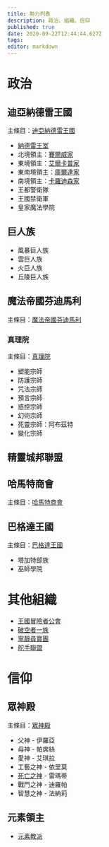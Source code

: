 ```yaml
---
title: 勢力列表
description: 政治、組織、信仰
published: true
date: 2020-09-22T12:44:44.627Z
tags: 
editor: markdown
---
```


# 政治
## 迪亞納德雷王國
主條目：[迪亞納德雷王國](/組織/迪亞納德雷王國)
* [納德雷王室](/組織/納德雷王室)
* 北境領主：[賽爾威家](/組織/賽爾威家)
* 東境領主：[艾爾卡普家](/組織/艾爾卡普家)
* 東南境領主：[庫爾達家](/組織/庫爾達家)
* 南境領主：[卡羅迪森家](/組織/卡羅迪森家)
* 王都警衛隊
* 王國禁衛軍
* 皇家魔法學院

## 巨人族
* 風暴巨人族
* 雲巨人族
* 火巨人族
* 丘陵巨人族

## 魔法帝國芬迪馬利
主條目：[魔法帝國芬迪馬利](/組織/魔法帝國芬迪馬利)
### 真理院
主條目：[真理院](/組織/真理院)
* 塑能宗師
* 防護宗師
* 咒法宗師
* 預言宗師
* 惑控宗師
* 幻術宗師
* 死靈宗師：阿布茲特
* 變化宗師

## 精靈城邦聯盟

## 哈馬特商會
主條目：[哈馬特商會](/組織/哈馬特商會)
## 巴格達王國
主條目：[巴格達王國](/組織/巴格達王國)
- 塔加特部族
- 巫師學院
# 其他組織
* [王國冒險者公會](/組織/冒險者公會)
* [破空者一族](/組織/破空者一族)
* [寧靜尋寶團](/組織/勸世宗親會)
* [舵手聯盟](/組織/舵手聯盟)

# 信仰
## 眾神殿
主條目：[眾神殿](/組織/眾神殿)
* 父神 - 伊羅亞
* 母神 - 帕席絲
* 愛神 - 艾琪拉
* 工藝之神 - 依里莫
* [死亡之神](/組織/死亡之神) - 雷瑪蒂
* 戰鬥之神 - 迪羅帕
* 智慧之神 - 法納莉
## 元素領主
* [元素教派](/組織/元素教派)
